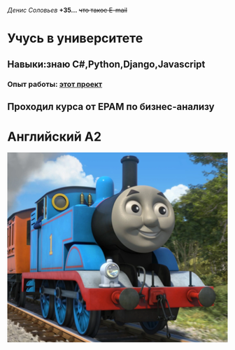 *Денис Соловьев*
**+35...**
~~что такое E-mail~~
# Учусь в университете
## Навыки:знаю С#,Python,Django,Javascript
### Опыт работы: [этот проект](https://github.com/hekatatwo/Tip/tree/lr_1)
## Проходил курса от EPAM по бизнес-анализу
# Английский А2
![Image alt](https://raw.githubusercontent.com/hekatatwo/Tip/lr_1/MainThomasCGI.webp)
